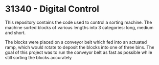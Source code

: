 # 31340 - Digital Control

This repository contains the code used to control a sorting machine. The machine sorted blocks of various lengths into 3 categories: long, medium and short.

The blocks were placed on a conveyor belt which fed into an actuated ramp, which would rotate to deposit the blocks into one of three bins. The goal of this project was to run the conveyor belt as fast as possible while still sorting the blocks accurately

